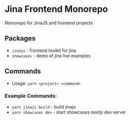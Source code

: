 # Jina Frontend Monorepo
Monorepo for JinaJS and frontend projects

## Packages
- `jinajs` - frontend toolkit for jina
- `showcases` - demo of jina live examples

## Commands
- Usage: `yarn <project> <command>`

### Example Commands: 
- `yarn jinajs build` - build jinajs
- `yarn showcases dev` - start showcases nextjs dev server

